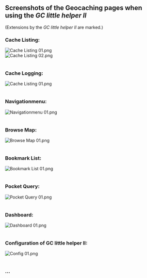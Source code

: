 ## Screenshots of the Geocaching pages when using the *GC little helper II*

(Extensions by the *GC little helper II* are marked.)

### Cache Listing:
<img src="../images/overview/Cache Listing 01.png" alt="Cache Listing 01.png"><br>
<img src="../images/overview/Cache Listing 02.png" alt="Cache Listing 02.png"><br>
<br>

### Cache Logging:
<img src="../images/overview/Cache Logging 01.png" alt="Cache Listing 01.png"><br>
<br>

### Navigationmenu:
<img src="../images/overview/Navigationmenu 01.png" alt="Navigationmenu 01.png"><br>
<br>

### Browse Map:
<img src="../images/overview/Browse Map 01.png" alt="Browse Map 01.png"><br>
<br>

### Bookmark List:
<img src="../images/overview/Bookmark List 01.png" alt="Bookmark List 01.png"><br>
<br>

### Pocket Query:
<img src="../images/overview/Pocket Query 01.png" alt="Pocket Query 01.png"><br>
<br>

### Dashboard:
<img src="../images/overview/Dashboard 01.png" alt="Dashboard 01.png"><br>
<br>

### Configuration of GC little helper II:
<img src="../images/overview/Config 01.png" alt="Config 01.png"><br>
<br>

### ...
